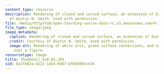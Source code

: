 ```yaml
---
content_type: resource
description: Rendering of closed and curved surface, an extension of Exercise 7. Courtesy
  of Austin W. Smith. Used with permission.
file: /media/https%3A/open-learning-course-data-rc.s3.amazonaws.com/4-105-geometric-disciplines-and-architecture-skills-reciprocal-methodologies-fall-2012/6a3fb02a41221ab40367bfb88d6ece34_Thumbnail_Ex8_AS.JPG
file_type: image/jpeg
image_metadata:
  caption: Rendering of closed and curved surface, an extension of Exercise 7.
  credit: Courtesy of Austin W. Smith. Used with permission.
  image-alt: Rendering of white arcs, green surface connections, and orange intersections
    over a figure.
resourcetype: Image
title: Thumbnail_Ex8_AS.JPG
uid: 6a3fb02a-4122-1ab4-0367-bfb88d6ece34
---
```


